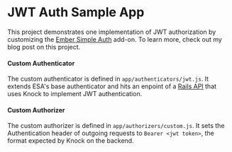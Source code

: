 # JWT Auth Sample App

This project demonstrates one implementation of JWT authorization by customizing the [Ember Simple Auth](https://github.com/simplabs/ember-simple-auth) add-on. To learn more, check out my blog post on this project.

#### Custom Authenticator

The custom authenticator is defined in `app/authenticators/jwt.js`. It extends ESA's base authenticator and hits an enpoint of a [Rails API](https://github.com/SophieDeBenedetto/jwt-token-auth-sample-api) that uses Knock to implement JWT authentication. 


#### Custom Authorizer

The custom authorizer is defined in `app/authorizers/custom.js`. It sets the Authentication header of outgoing requests to `Bearer <jwt token>`, the format expected by Knock on the backend. 